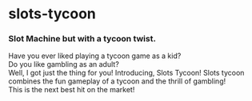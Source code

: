 # slots-tycoon
### Slot Machine but with a tycoon twist.
Have you ever liked playing a tycoon game as a kid? <br/>
Do you like gambling as an adult? <br/>
Well, I got just the thing for you!
Introducing, Slots Tycoon! Slots tycoon combines the fun gameplay of a tycoon and the thrill of gambling! <br/>
This is the next best hit on the market!
